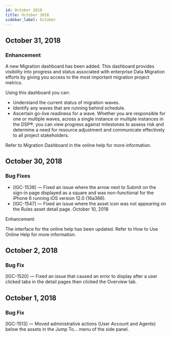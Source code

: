```yaml
---
id: October 2018
title: October 2018
sidebar_label: October
---
```

## October 31, 2018

### Enhancement

A new Migration dashboard has been added. This dashboard provides visibility into progress and status associated with enterprise Data Migration efforts by giving you access to the most important migration project metrics.

Using this dashboard you can:

* Understand the current status of migration waves.
* Identify any waves that are running behind schedule.
* Ascertain go-live readiness for a wave.
Whether you are responsible for one or multiple waves, across a single instance or multiple instances in the DSP®, you can view progress against milestones to assess risk and determine a need for resource adjustment and communicate effectively to all project stakeholders.

Refer to Migration Dashboard in the online help for more information.

## October 30, 2018

### Bug Fixes

* [IGC-1538] — Fixed an issue where the arrow next to Submit on the sign-in page displayed as a square and was non-functional for the iPhone 6 running iOS version 12.0 (16a366).
* [IGC-1547] — Fixed an issue where the asset icon was not appearing on the Rules asset detail page.
October 10, 2018

Enhancement

The interface for the online help has been updated. Refer to How to Use Online Help for more information.

## October 2, 2018

### Bug Fix

[IGC-1520] — Fixed an issue that caused an error to display after a user clicked tabs in the detail pages then clicked the Overview tab.

## October 1, 2018

### Bug Fix

[IGC-1513] — Moved administrative actions (User Account and Agents) below the assets in the Jump To… menu of the side panel.